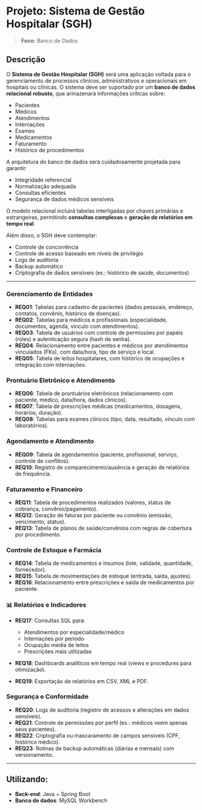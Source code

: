 # Projeto: Sistema de Gestão Hospitalar (SGH)

> **Foco:** Banco de Dados

## Descrição

O **Sistema de Gestão Hospitalar (SGH)** será uma aplicação voltada para o gerenciamento de processos clínicos, administrativos e operacionais em hospitais ou clínicas. O sistema deve ser suportado por um **banco de dados relacional robusto**, que armazenará informações críticas sobre:

- Pacientes
- Médicos
- Atendimentos
- Internações
- Exames
- Medicamentos
- Faturamento
- Histórico de procedimentos

A arquitetura do banco de dados será cuidadosamente projetada para garantir:

- Integridade referencial
- Normalização adequada
- Consultas eficientes
- Segurança de dados médicos sensíveis

O modelo relacional incluirá tabelas interligadas por chaves primárias e estrangeiras, permitindo **consultas complexas** e **geração de relatórios em tempo real**.

Além disso, o SGH deve contemplar:

- Controle de concorrência
- Controle de acesso baseado em níveis de privilégio
- Logs de auditoria
- Backup automático
- Criptografia de dados sensíveis (ex.: histórico de saúde, documentos)

---

### Gerenciamento de Entidades

- **REQ01**: Tabelas para cadastro de pacientes (dados pessoais, endereço, contatos, convênio, histórico de doenças).  
- **REQ02**: Tabelas para médicos e profissionais (especialidade, documentos, agenda, vínculo com atendimentos).  
- **REQ03**: Tabela de usuários com controle de permissões por papéis (roles) e autenticação segura (hash de senha).  
- **REQ04**: Relacionamento entre pacientes e médicos por atendimentos vinculados (FKs), com data/hora, tipo de serviço e local.  
- **REQ05**: Tabela de leitos hospitalares, com histórico de ocupações e integração com internações.

### Prontuário Eletrônico e Atendimento

- **REQ06**: Tabela de prontuários eletrônicos (relacionamento com paciente, médico, data/hora, dados clínicos).  
- **REQ07**: Tabela de prescrições médicas (medicamentos, dosagens, horários, duração).  
- **REQ08**: Tabelas para exames clínicos (tipo, data, resultado, vínculo com laboratórios).

### Agendamento e Atendimento

- **REQ09**: Tabela de agendamentos (paciente, profissional, serviço, controle de conflitos).  
- **REQ10**: Registro de comparecimento/ausência e geração de relatórios de frequência.

### Faturamento e Financeiro

- **REQ11**: Tabela de procedimentos realizados (valores, status de cobrança, convênio/pagamento).  
- **REQ12**: Geração de faturas por paciente ou convênio (emissão, vencimento, status).  
- **REQ13**: Tabela de planos de saúde/convênios com regras de cobertura por procedimento.

### Controle de Estoque e Farmácia

- **REQ14**: Tabela de medicamentos e insumos (lote, validade, quantidade, fornecedor).  
- **REQ15**: Tabela de movimentações de estoque (entrada, saída, ajustes).  
- **REQ16**: Relacionamento entre prescrições e saída de medicamentos por paciente.

### 📊 Relatórios e Indicadores

- **REQ17**: Consultas SQL para:
  - Atendimentos por especialidade/médico
  - Internações por período
  - Ocupação média de leitos
  - Prescrições mais utilizadas

- **REQ18**: Dashboards analíticos em tempo real (views e procedures para otimização).  
- **REQ19**: Exportação de relatórios em CSV, XML e PDF.

### Segurança e Conformidade

- **REQ20**: Logs de auditoria (registro de acessos e alterações em dados sensíveis).  
- **REQ21**: Controle de permissões por perfil (ex.: médicos veem apenas seus pacientes).  
- **REQ22**: Criptografia ou mascaramento de campos sensíveis (CPF, histórico médico).  
- **REQ23**: Rotinas de backup automáticas (diárias e mensais) com versionamento.

---

## Utilizando:

- **Back-end**: Java + Spring Boot  
- **Banco de dados**: MySQL Workbench

